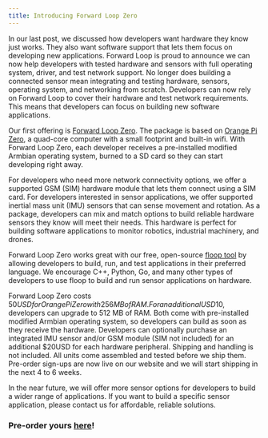 ```yaml
---
title: Introducing Forward Loop Zero
---
```


In our last post, we discussed how developers want hardware they know just works. They also want software support that lets them focus on developing new applications. Forward Loop is proud to announce we can now help developers with tested hardware and sensors with full operating system, driver, and test network support. 
No longer does building a connected sensor mean integrating and testing hardware, sensors, operating system, and networking from scratch. Developers can now rely on Forward Loop to cover their hardware and test network requirements. This means that developers can focus on building new software applications. 

Our first offering is [Forward Loop Zero](https://forward-loop.com/product.html). The package is based on [Orange Pi Zero](http://www.orangepi.org/orangepizero/), a quad-core computer with a small footprint and built-in wifi. With Forward Loop Zero, each developer receives a pre-installed modified Armbian operating system, burned to a SD card so they can start developing right away. 

For developers who need more network connectivity options, we offer a supported GSM (SIM) hardware module that lets them connect using a SIM card. For developers interested in sensor applications, we offer supported inertial mass unit (IMU) sensors that can sense movement and rotation. As a package, developers can mix and match options to build reliable hardware sensors they know will meet their needs. This hardware is perfect for building software applications to monitor robotics, industrial machinery, and drones.

Forward Loop Zero works great with our free, open-source [floop tool](https://docs.forward-loop.com/floopcli/master/index.html) by allowing developers to build, run, and test applications in their preferred language. We encourage C++, Python, Go, and many other types of developers to use floop to build and run sensor applications on hardware. 

Forward Loop Zero costs $50USD for Orange Pi Zero with 256MB of RAM. For an additional USD$10, developers can upgrade to 512 MB of RAM. Both come with pre-installed modified Armbian operating system, so developers can build as soon as they receive the hardware.  Developers can optionally purchase an integrated IMU sensor and/or GSM module (SIM not included) for an additional $20USD for each hardware peripheral. Shipping and handling is not included. All units come assembled and tested before we ship them. Pre-order sign-ups are now live on our website and we will start shipping in the next 4 to 6 weeks.

In the near future, we will offer more sensor options for developers to build a wider range of applications. If you want to build a specific sensor application, please contact us for affordable, reliable solutions.

### **Pre-order yours [here](https://forward-loop.com/developer.html)!**